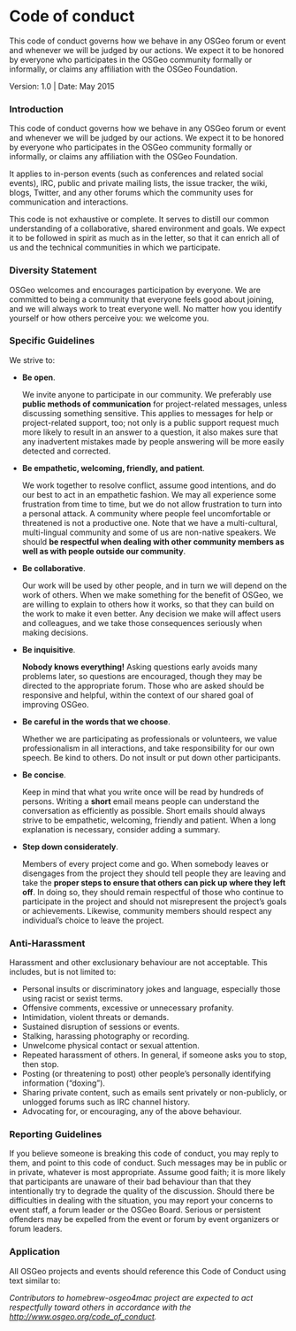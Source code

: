 # Code of conduct

This code of conduct governs how we behave in any OSGeo forum or event and whenever we will be judged by our actions. We expect it to be honored by everyone who participates in the OSGeo community formally or informally, or claims any affiliation with the OSGeo Foundation.

Version: 1.0 | Date: May 2015

### Introduction

This code of conduct governs how we behave in any OSGeo forum or event and whenever we will be judged by our actions. We expect it to be honored by everyone who participates in the OSGeo community formally or informally, or claims any affiliation with the OSGeo Foundation.

It applies to in-person events (such as conferences and related social events), IRC, public and private mailing lists, the issue tracker, the wiki, blogs, Twitter, and any other forums which the community uses for communication and interactions.

This code is not exhaustive or complete. It serves to distill our common understanding of a collaborative, shared environment and goals. We expect it to be followed in spirit as much as in the letter, so that it can enrich all of us and the technical communities in which we participate.

### Diversity Statement

OSGeo welcomes and encourages participation by everyone. We are committed to being a community that everyone feels good about joining, and we will always work to treat everyone well. No matter how you identify yourself or how others perceive you: we welcome you.

### Specific Guidelines

We strive to:

* **Be open**.

  We invite anyone to participate in our community. We preferably use **public methods of communication** for project-related messages, unless discussing something sensitive. This applies to messages for help or project-related support, too; not only is a public support request much more likely to result in an answer to a question, it also makes sure that any inadvertent mistakes made by people answering will be more easily detected and corrected.

* **Be empathetic, welcoming, friendly, and patient**.

  We work together to resolve conflict, assume good intentions, and do our best to act in an empathetic fashion. We may all experience some frustration from time to time, but we do not allow frustration to turn into a personal attack. A community where people feel uncomfortable or threatened is not a productive one. Note that we have a multi-cultural, multi-lingual community and some of us are non-native speakers. We should **be respectful when dealing with other community members as well as with people outside our community**.

* **Be collaborative**.

  Our work will be used by other people, and in turn we will depend on the work of others. When we make something for the benefit of OSGeo, we are willing to explain to others how it works, so that they can build on the work to make it even better. Any decision we make will affect users and colleagues, and we take those consequences seriously when making decisions.

* **Be inquisitive**.

  **Nobody knows everything!** Asking questions early avoids many problems later, so questions are encouraged, though they may be directed to the appropriate forum. Those who are asked should be responsive and helpful, within the context of our shared goal of improving OSGeo.

* **Be careful in the words that we choose**.

  Whether we are participating as professionals or volunteers, we value professionalism in all interactions, and take responsibility for our own speech. Be kind to others. Do not insult or put down other participants.

* **Be concise**.

  Keep in mind that what you write once will be read by hundreds of persons. Writing a **short** email means people can understand the conversation as efficiently as possible. Short emails should always strive to be empathetic, welcoming, friendly and patient. When a long explanation is necessary, consider adding a summary.

* **Step down considerately**.

  Members of every project come and go. When somebody leaves or disengages from the project they should tell people they are leaving and take the **proper steps to ensure that others can pick up where they left off**. In doing so, they should remain respectful of those who continue to participate in the project and should not misrepresent the project’s goals or achievements. Likewise, community members should respect any individual’s choice to leave the project.

### Anti-Harassment

Harassment and other exclusionary behaviour are not acceptable. This includes, but is not limited to:

* Personal insults or discriminatory jokes and language, especially those using racist or sexist terms.
* Offensive comments, excessive or unnecessary profanity.
* Intimidation, violent threats or demands.
* Sustained disruption of sessions or events.
* Stalking, harassing photography or recording.
* Unwelcome physical contact or sexual attention.
* Repeated harassment of others. In general, if someone asks you to stop, then stop.
* Posting (or threatening to post) other people’s personally identifying information (“doxing”).
* Sharing private content, such as emails sent privately or non-publicly, or unlogged forums such as IRC channel history.
* Advocating for, or encouraging, any of the above behaviour.

### Reporting Guidelines

If you believe someone is breaking this code of conduct, you may reply to them, and point to this code of conduct. Such messages may be in public or in private, whatever is most appropriate. Assume good faith; it is more likely that participants are unaware of their bad behaviour than that they intentionally try to degrade the quality of the discussion. Should there be difficulties in dealing with the situation, you may report your concerns to event staff, a forum leader or the OSGeo Board. Serious or persistent offenders may be expelled from the event or forum by event organizers or forum leaders.

### Application

All OSGeo projects and events should reference this Code of Conduct using text similar to:

*Contributors to homebrew-osgeo4mac project are expected to act respectfully toward others in accordance with the http://www.osgeo.org/code_of_conduct.*